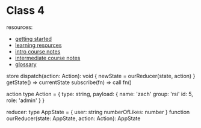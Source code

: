 # Class 4

resources:
- [getting started](https://redux.js.org/introduction/getting-started)
- [learning resources](https://redux.js.org/introduction/learning-resources)
- [intro course notes](https://github.com/tayiorbeii/egghead.io_redux_course_notes)
- [intermediate course notes](https://github.com/tayiorbeii/egghead.io_idiomatic_redux_course_notes)
- [glossary](https://redux.js.org/glossary)


store
dispatch(action: Action): void {
  newState = ourReducer(state, action)
}
getState() => currentState
subscribe(fn) => call fn()


action
type Action = {
  type: string,
  payload: {
    name: 'zach'
    group: 'rsi'
    id: 5,
    role: 'admin'
  }
}


reducer:
type AppState = {
  user: string
  numberOfLikes: number
}
function ourReducer(state: AppState, action: Action): AppState 